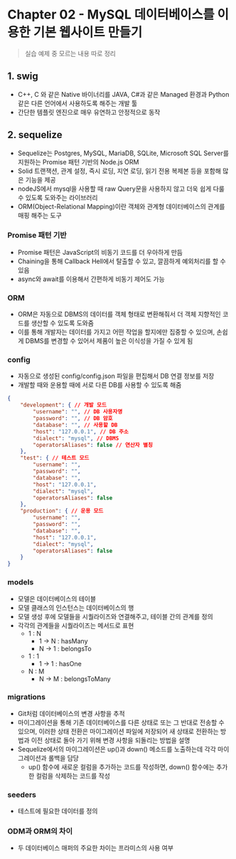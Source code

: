 # Chapter 02 - MySQL 데이터베이스를 이용한 기본 웹사이트 만들기

> 실습 예제 중 모르는 내용 따로 정리

## 1. swig

- C++, C 와 같은 Native 바이너리를 JAVA, C#과 같은 Managed 환경과 Python 같은 다른 언어에서 사용하도록 해주는 개발 툴
- 간단한 템플릿 엔진으로 매우 유연하고 안정적으로 동작

## 2. sequelize

- Sequelize는 Postgres, MySQL, MariaDB, SQLite, Microsoft SQL Server를 지원하는 Promise 패턴 기반의 Node.js ORM
- Solid 트랜잭션, 관계 설정, 즉시 로딩, 지연 로딩, 읽기 전용 복제본 등을 포함해 많은 기능을 제공
- nodeJS에서 mysql을 사용할 때 raw Query문을 사용하지 않고 더욱 쉽게 다룰 수 있도록 도와주는 라이브러리
- ORM(Object-Relational Mapping)이란 객체와 관계형 데이터베이스의 관계를 매핑 해주는 도구

### Promise 패턴 기반

- Promise 패턴은 JavaScript의 비동기 코드를 더 우아하게 만듬
- Chaining을 통해 Callback Hell에서 탈출할 수 있고, 깔끔하게 예외처리를 할 수 있음
- async와 await를 이용해서 간편하게 비동기 제어도 가능

### ORM

- ORM은 자동으로 DBMS의 데이터를 객체 형태로 변환해줘서 더 객체 지향적인 코드를 생산할 수 있도록 도와줌
- 이를 통해 개발자는 데이터를 가지고 어떤 작업을 할지에만 집중할 수 있으며, 손쉽게 DBMS를 변경할 수 있어서 제품이 높은 이식성을 가질 수 있게 됨

### config

- 자동으로 생성된 config/config.json 파일을 편집해서 DB 연결 정보를 저장
- 개발할 때와 운용할 때에 서로 다른 DB를 사용할 수 있도록 해줌

```json
{
    "development": { // 개발 모드
        "username": "", // DB 사용자명
        "password": "", // DB 암호
        "database": "", // 사용할 DB
        "host": "127.0.0.1", // DB 주소
        "dialect": "mysql", // DBMS
        "operatorsAliases": false // 연산자 별칭
    },
    "test": { // 테스트 모드
        "username": "",
        "password": "",
        "database": "",
        "host": "127.0.0.1",
        "dialect": "mysql",
        "operatorsAliases": false
    },
    "production": { // 운용 모드
        "username": "",
        "password": "",
        "database": "",
        "host": "127.0.0.1",
        "dialect": "mysql",
        "operatorsAliases": false
    }
}
```

### models

- 모델은 데이터베이스의 테이블
- 모델 클래스의 인스턴스는 데이터베이스의 행
- 모델 생성 후에 모델들을 시퀄라이즈와 연결해주고, 테이블 간의 관계를 정의
- 각각의 관계들을 시퀄라이즈는 메서드로 표현
  - 1 : N
    - 1 -> N : hasMany
    - N -> 1 : belongsTo
  - 1 : 1
    - 1 -> 1 : hasOne
  - N : M
    - N -> M : belongsToMany

### migrations

- Git처럼 데이터베이스의 변경 사항을 추적
- 마이그레이션을 통해 기존 데이터베이스를 다른 상태로 또는 그 반대로 전송할 수 있으며, 이러한 상태 전환은 마이그레이션 파일에 저장되어 새 상태로 전환하는 방법과 이전 상태로 돌아 가기 위해 변경 사항을 되돌리는 방법을 설명
- Sequelize에서의 마이그레이션은 up()과 down() 메소드를 노출하는데 각각 마이그레이션과 롤백을 담당
  - up() 함수에 새로운 컬럼을 추가하는 코드를 작성하면, down() 함수에는 추가한 컬럼을 삭제하는 코드를 작성

### seeders

- 테스트에 필요한 데이터를 정의

### ODM과 ORM의 차이

- 두 데이터베이스 매퍼의 주요한 차이는 프라미스의 사용 여부
